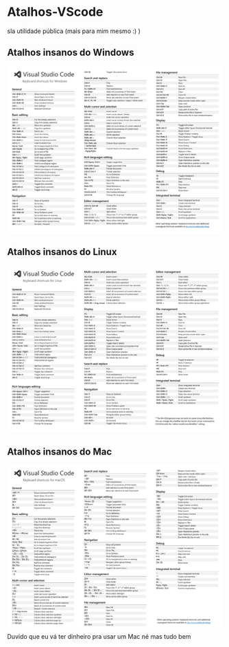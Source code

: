 # Atalhos-VScode
sla utilidade pública (mais para mim mesmo :) )

## Atalhos insanos do Windows
![Atalhos insanos do Windows](./atalhos/atalhos_windows.jpg)
## Atalhos insanos do Linux
![Atalhos insanos doLinux](./atalhos/atalhos_linux.jpg)
## Atalhos insanos do Mac
![Atalhos insanos do Mac](./atalhos/atalhos_mac.jpg)
Duvido que eu vá ter dinheiro pra usar um Mac né mas tudo bem
